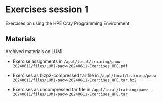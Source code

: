 # Exercises session 1

Exercises on using the HPE Cray Programming Environment

<!--
Exercises are in `Exercises/HPE/01_intro`.

See `Exercises/HPE/01_intro/README.md`
-->

## Materials

<!--
No materials available at the moment.
-->

<!--
Temporary location of materials (for the lifetime of the training project):

-   See the exercise assignments in
    `/project/project_465001154/Exercises/HPE/01_intro/README.md`

-   Exercise materials in 
    `/project/project_465001154/Exercises/HPE/01_intro` 
    for the lifetime of the project and only for project members.

Temporary web-available materials:

-    Overview exercise assignments temporarily available on
     [this link](https://462000265.lumidata.eu/paow-20240611/files/LUMI-paow-20240611-Exercises_HPE_Day1.pdf)

-    Exercise notes (ProgrammingModelExamples_SLURM.pdf) on
     [this link](https://462000265.lumidata.eu/paow-20240611/files/LUMI-paow-20240611-E-2-03-ProgrammingModelExamples_SLURM.pdf).
-->

Archived materials on LUMI:

-   Exercise assignments in `/appl/local/training/paow-20240611/files/LUMI-paow-20240611-Exercises_HPE.pdf`

-   Exercises as bizp2-compressed tar file in
    `/appl/local/training/paow-20240611/files/LUMI-paow-20240611-Exercises_HPE.tar.bz2`

-   Exercises as uncompressed tar file in
    `/appl/local/training/paow-20240611/files/LUMI-paow-20240611-Exercises_HPE.tar`
